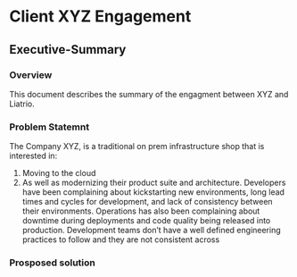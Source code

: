 # Client XYZ Engagement 
## Executive-Summary
 
 ### Overview
 This document describes the summary of the engagment between XYZ and Liatrio. 

 ### Problem Statemnt
 The Company XYZ, is a traditional on prem infrastructure shop that is interested in:
  1. Moving to the cloud
  2. As well as modernizing their product suite and architecture.
Developers have been complaining about kickstarting new environments, long lead times and cycles for development,
and lack of consistency between their environments. Operations has also been complaining
about downtime during deployments and code quality being released into production.
Development teams don’t have a well defined engineering practices to follow and they are not
consistent across

 ### Prosposed solution 

